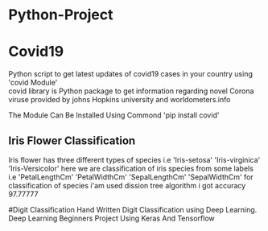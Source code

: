 # Python-Project

# Covid19


Python script to get latest updates of covid19 cases in your country using 'covid Module'  
covid library is Python package to get information regarding novel Corona viruse provided by johns Hopkins university and worldometers.info

The Module Can Be Installed Using Commond 'pip install covid'

 
## Iris Flower Classification
Iris flower has three different types of species i.e 'Iris-setosa' 'Iris-virginica' 'Iris-Versicolor' here we are classification of iris species from some labels i.e 'PetalLengthCm' 'PetalWidthCm' 'SepalLengthCm' 'SepalWidthCm' for classification of species i'am used dission tree algorithm i got accuracy 97.77777   

#Digit Classification
Hand Written Digit Classification using Deep Learning.
Deep Learning Beginners Project Using Keras And Tensorflow

